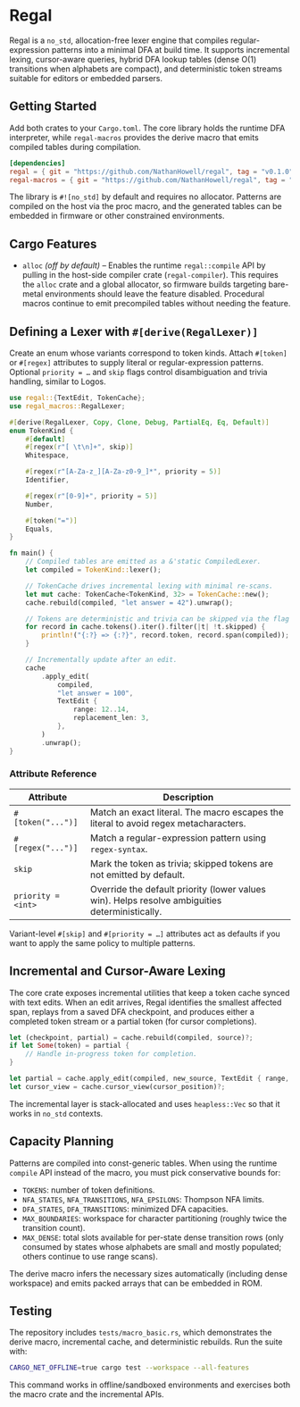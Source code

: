 # Regal

Regal is a `no_std`, allocation-free lexer engine that compiles regular-expression patterns into a minimal DFA at build time. It supports incremental lexing, cursor-aware queries, hybrid DFA lookup tables (dense O(1) transitions when alphabets are compact), and deterministic token streams suitable for editors or embedded parsers.

## Getting Started

Add both crates to your `Cargo.toml`. The core library holds the runtime DFA interpreter, while `regal-macros` provides the derive macro that emits compiled tables during compilation.

```toml
[dependencies]
regal = { git = "https://github.com/NathanHowell/regal", tag = "v0.1.0", package = "regal" }
regal-macros = { git = "https://github.com/NathanHowell/regal", tag = "v0.1.0", package = "regal-macros" }
```

The library is `#![no_std]` by default and requires no allocator. Patterns are compiled on the host via the proc macro, and the generated tables can be embedded in firmware or other constrained environments.

## Cargo Features

- `alloc` *(off by default)* – Enables the runtime `regal::compile` API by pulling in the host-side compiler crate (`regal-compiler`). This requires the `alloc` crate and a global allocator, so firmware builds targeting bare-metal environments should leave the feature disabled. Procedural macros continue to emit precompiled tables without needing the feature.

## Defining a Lexer with `#[derive(RegalLexer)]`

Create an enum whose variants correspond to token kinds. Attach `#[token]` or `#[regex]` attributes to supply literal or regular-expression patterns. Optional `priority = …` and `skip` flags control disambiguation and trivia handling, similar to Logos.

```rust
use regal::{TextEdit, TokenCache};
use regal_macros::RegalLexer;

#[derive(RegalLexer, Copy, Clone, Debug, PartialEq, Eq, Default)]
enum TokenKind {
    #[default]
    #[regex(r"[ \t\n]+", skip)]
    Whitespace,

    #[regex(r"[A-Za-z_][A-Za-z0-9_]*", priority = 5)]
    Identifier,

    #[regex(r"[0-9]+", priority = 5)]
    Number,

    #[token("=")]
    Equals,
}

fn main() {
    // Compiled tables are emitted as a &'static CompiledLexer.
    let compiled = TokenKind::lexer();

    // TokenCache drives incremental lexing with minimal re-scans.
    let mut cache: TokenCache<TokenKind, 32> = TokenCache::new();
    cache.rebuild(compiled, "let answer = 42").unwrap();

    // Tokens are deterministic and trivia can be skipped via the flag above.
    for record in cache.tokens().iter().filter(|t| !t.skipped) {
        println!("{:?} => {:?}", record.token, record.span(compiled));
    }

    // Incrementally update after an edit.
    cache
        .apply_edit(
            compiled,
            "let answer = 100",
            TextEdit {
                range: 12..14,
                replacement_len: 3,
            },
        )
        .unwrap();
}
```

### Attribute Reference

| Attribute            | Description                                                                                  |
| -------------------- | -------------------------------------------------------------------------------------------- |
| `#[token("...")]`    | Match an exact literal. The macro escapes the literal to avoid regex metacharacters.        |
| `#[regex("...")]`    | Match a regular-expression pattern using `regex-syntax`.                                     |
| `skip`               | Mark the token as trivia; skipped tokens are not emitted by default.                         |
| `priority = <int>`   | Override the default priority (lower values win). Helps resolve ambiguities deterministically. |

Variant-level `#[skip]` and `#[priority = …]` attributes act as defaults if you want to apply the same policy to multiple patterns.

## Incremental and Cursor-Aware Lexing

The core crate exposes incremental utilities that keep a token cache synced with text edits. When an edit arrives, Regal identifies the smallest affected span, replays from a saved DFA checkpoint, and produces either a completed token stream or a partial token (for cursor completions).

```rust
let (checkpoint, partial) = cache.rebuild(compiled, source)?;
if let Some(token) = partial {
    // Handle in-progress token for completion.
}

let partial = cache.apply_edit(compiled, new_source, TextEdit { range, replacement_len })?;
let cursor_view = cache.cursor_view(cursor_position)?;
```

The incremental layer is stack-allocated and uses `heapless::Vec` so that it works in `no_std` contexts.

## Capacity Planning

Patterns are compiled into const-generic tables. When using the runtime `compile` API instead of the macro, you must pick conservative bounds for:

- `TOKENS`: number of token definitions.
- `NFA_STATES`, `NFA_TRANSITIONS`, `NFA_EPSILONS`: Thompson NFA limits.
- `DFA_STATES`, `DFA_TRANSITIONS`: minimized DFA capacities.
- `MAX_BOUNDARIES`: workspace for character partitioning (roughly twice the transition count).
- `MAX_DENSE`: total slots available for per-state dense transition rows (only consumed by states whose alphabets are small and mostly populated; others continue to use range scans).

The derive macro infers the necessary sizes automatically (including dense workspace) and emits packed arrays that can be embedded in ROM.

## Testing

The repository includes `tests/macro_basic.rs`, which demonstrates the derive macro, incremental cache, and deterministic rebuilds. Run the suite with:

```bash
CARGO_NET_OFFLINE=true cargo test --workspace --all-features
```

This command works in offline/sandboxed environments and exercises both the macro crate and the incremental APIs.
